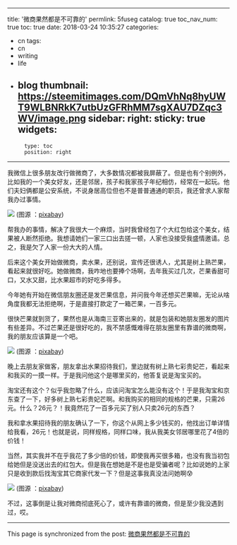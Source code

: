 
---
title: '微商果然都是不可靠的'
permlink: 5fuseg
catalog: true
toc_nav_num: true
toc: true
date: 2018-03-24 10:35:27
categories:
- cn
tags:
- cn
- writing
- life
- blog
thumbnail: https://steemitimages.com/DQmVhNq8hyUWT9WLBNRkK7utbUzGFRhMM7sgXAU7DZqc3WV/image.png
sidebar:
    right:
        sticky: true
widgets:
    -
        type: toc
        position: right
---


我微信上很多朋友改行做微商了，大多数情况都被我屏蔽了。但是也有个别例外，比如我的一个美女好友，还是邻居，孩子和我家孩子年纪相仿，经常在一起玩。他们夫妇俩都是公安系统，不说身居高位但也不是普普通通的职员，我还曾求人家帮我办过事情。

![](https://steemitimages.com/DQmVhNq8hyUWT9WLBNRkK7utbUzGFRhMM7sgXAU7DZqc3WV/image.png)
(图源 ：[pixabay](https://pixabay.com))

帮我办的事情，解决了我很大一个麻烦，当时我曾经包了个大红包给这个美女，结果被人断然拒绝。我想请她们一家三口出去搓一顿，人家也没接受我盛情邀请。总之，我是欠了人家一份大大的人情。


后来这个美女开始做微商，卖水果，还别说，宣传还很诱人，尤其是树上熟芒果，看起来就很好吃。她做微商，我咋地也要捧个场啊，去年我买过几次，芒果香甜可口，又水又甜，比水果超市的好吃多得多。

今年她有开始在微信朋友圈还是发芒果信息，并问我今年还想买芒果嘛，无论从啥角度我都无法拒绝啊，于是直接打款定了一箱芒果，一百多元。

很快芒果就到货了，果然也是从海南三亚寄出来的，就是包装和她朋友圈发的图片有些差异。不过芒果还是很好吃的，我不禁感慨难得在朋友圈里有靠谱的微商啊，我的朋友应该算是一个吧。

![](https://steemitimages.com/DQmQKA1LpqPvMMpmpmXT6kpNmDEH1vWEweDMDhYkm7UFAtc/image.png)
(图源 ：[pixabay](https://pixabay.com))

晚上去朋友家做客，朋友拿出水果招待我们，里边就有树上熟七彩贵妃芒，看起来和我买的一摸一样。于是我问他这个是哪里买的，他答复说是淘宝买的。

淘宝还有这个？似乎我忽略了什么，应该问淘宝怎么能没有这个！于是我淘宝和京东查了一下，好多树上熟七彩贵妃芒啊。和我购买的相同的规格的芒果，只需26元。什么？26元？！我竟然花了一百多元买了别人只卖26元的东西？

我和拿水果招待我的朋友确认了一下，你这个从网上多少钱买的，他找出订单详情给我看，26元！也就是说，同样规格，同样口味，我从我美女邻居哪里花了4倍的价钱！

当然，其实我并不在乎我花了多少倍的价钱，即使我再买很多箱，也没有我当初包给她但是没送出去的红包大。但是我在想她是不是也是受骗者呢？比如说她的上家只是收到款后找淘宝其它商家代发一下？但是这事我真没法问她啊😰


![](https://steemitimages.com/DQmVaC6hdCo8JnGR4jkmHZvJf6RtDcHrH6ETDtMP1q11AkD/image.png)
(图源 ：[pixabay](https://pixabay.com))

不过，这事倒是让我对微商彻底死心了，或许有靠谱的微商，但是至少我没遇到过，哎。

- - -

This page is synchronized from the post: [微商果然都是不可靠的](https://steemit.com/@oflyhigh/5fuseg)
